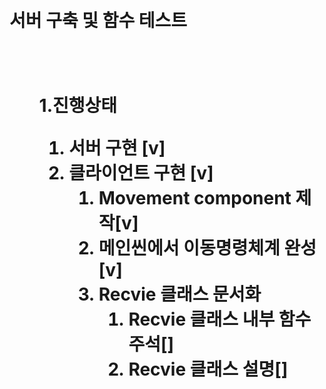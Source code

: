 
<h1><br>서버 구축 및 함수 테스트  <br><br>
<br>
<ul>1.진행상태<br>

1. 서버 구현  [v]<br>
1. 클라이언트 구현   [v]<br>
    1. Movement component 제작[v]<br>
    1. 메인씬에서 이동명령체계 완성[v]<br>    
    1. Recvie 클래스 문서화<br>  
        1. Recvie 클래스 내부 함수 주석[]
        1. Recvie 클래스 설명[]




